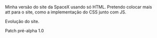 Minha versão do site da SpaceX usando só HTML. Pretendo colocar mais att para o site, como a implementação do CSS junto com JS.

Evolução do site. 

Patch pré-alpha 1.0
